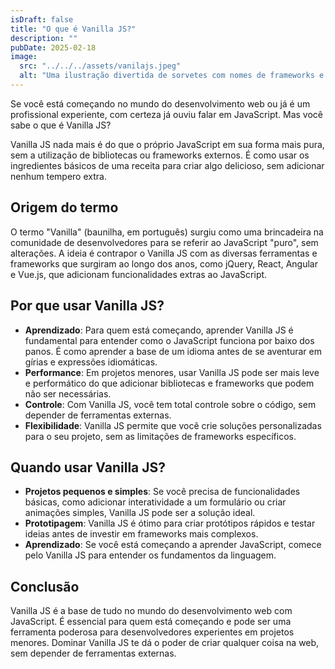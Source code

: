 ```yaml
---
isDraft: false
title: "O que é Vanilla JS?"
description: ""
pubDate: 2025-02-18
image:
  src: "../../../assets/vanilajs.jpeg"
  alt: "Uma ilustração divertida de sorvetes com nomes de frameworks e bibliotecas JavaScript, brincando com o termo 'vanilla' para se referir ao JavaScript puro."
---
```


Se você está começando no mundo do desenvolvimento web ou já é um profissional experiente, com certeza já ouviu falar em JavaScript. Mas você sabe o que é Vanilla JS?

Vanilla JS nada mais é do que o próprio JavaScript em sua forma mais pura, sem a utilização de bibliotecas ou frameworks externos. É como usar os ingredientes básicos de uma receita para criar algo delicioso, sem adicionar nenhum tempero extra.

## Origem do termo

O termo "Vanilla" (baunilha, em português) surgiu como uma brincadeira na comunidade de desenvolvedores para se referir ao JavaScript "puro", sem alterações. A ideia é contrapor o Vanilla JS com as diversas ferramentas e frameworks que surgiram ao longo dos anos, como jQuery, React, Angular e Vue.js, que adicionam funcionalidades extras ao JavaScript.

## Por que usar Vanilla JS?

- **Aprendizado**: Para quem está começando, aprender Vanilla JS é fundamental para entender como o JavaScript funciona por baixo dos panos. É como aprender a base de um idioma antes de se aventurar em gírias e expressões idiomáticas.
- **Performance**: Em projetos menores, usar Vanilla JS pode ser mais leve e performático do que adicionar bibliotecas e frameworks que podem não ser necessárias.
- **Controle**: Com Vanilla JS, você tem total controle sobre o código, sem depender de ferramentas externas.
- **Flexibilidade**: Vanilla JS permite que você crie soluções personalizadas para o seu projeto, sem as limitações de frameworks específicos.

## Quando usar Vanilla JS?

- **Projetos pequenos e simples**: Se você precisa de funcionalidades básicas, como adicionar interatividade a um formulário ou criar animações simples, Vanilla JS pode ser a solução ideal.
- **Prototipagem**: Vanilla JS é ótimo para criar protótipos rápidos e testar ideias antes de investir em frameworks mais complexos.
- **Aprendizado**: Se você está começando a aprender JavaScript, comece pelo Vanilla JS para entender os fundamentos da linguagem.

## Conclusão

Vanilla JS é a base de tudo no mundo do desenvolvimento web com JavaScript. É essencial para quem está começando e pode ser uma ferramenta poderosa para desenvolvedores experientes em projetos menores. Dominar Vanilla JS te dá o poder de criar qualquer coisa na web, sem depender de ferramentas externas.
